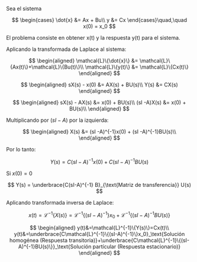 Sea el sistema

$$
\begin{cases}
\dot{x} &= Ax + Bu\\
y &= Cx
\end{cases}\quad,\quad x(0) = x_0
$$

El problema consiste en obtener x(t) y la respuesta y(t) para el sistema.

Aplicando la transformada de Laplace al sistema:

$$
\begin{aligned}
\mathcal{L}\{\dot{x}\} &= \mathcal{L}\{Ax(t)\}+\mathcal{L}\{Bu(t)\}\\
\mathcal{L}\{y(t)\} &= \mathcal{L}\{Cx(t)\}
\end{aligned}
$$

$$
\begin{aligned}
sX(s) - x(0) &= AX(s) + BU(s)\\
Y(s) &= CX(s)
\end{aligned}
$$

$$
\begin{aligned}
sX(s) - AX(s) &= x(0) + BU(s)\\
(sI -A)X(s) &= x(0) + BU(s)\\
\end{aligned}
$$

Multiplicando por $(sI - A)$ por la izquierda:

$$
\begin{aligned}
X(s) &= (sI -A)^{-1}x(0) + (sI -A)^{-1}BU(s)\\
\end{aligned}
$$


Por lo tanto:

$$
Y(s) = C(sI-A)^{-1} x(0) + C(sI-A)^{-1} B U(s)
$$

Si $x(0) = 0$

$$
Y(s) = \underbrace{C(sI-A)^{-1} B}_{\text{Matriz de transferencia}} U(s)
$$


Aplicando transformada inversa de Laplace:

$$
x(t)=\mathcal{L}^{-1}\{X(s)\}=\mathcal{L}^{-1}\{(sI-A)^{-1}\}x_0+\mathcal{L}^{-1}\{(sI-A)^{-1}BU(s)\}
$$

$$
\begin{aligned}
y(t)&=\mathcal{L}^{-1}\{Y(s)\}=Cx(t)\\
y(t)&=\underbrace{C\mathcal{L}^{-1}\{(sI-A)^{-1}\}x_0}_\text{Solución homogénea (Respuesta transitoria)}+\underbrace{C\mathcal{L}^{-1}\{(sI-A)^{-1}BU(s)\}}_\text{Solución partícular (Respuesta estacionario)}
\end{aligned}
$$
